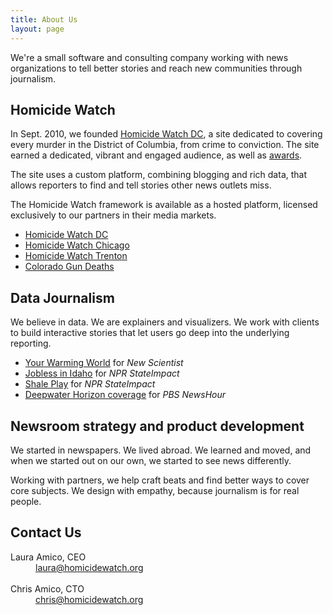 ```yaml
---
title: About Us
layout: page
---
```


We're a small software and consulting company working with news organizations to tell better stories and reach new communities through journalism.


Homicide Watch
--------------

In Sept. 2010, we founded [Homicide Watch DC](http://homicidewatch.org), a site dedicated to covering every murder in the District of Columbia, from crime to conviction. The site earned a dedicated, vibrant and engaged audience, as well as [awards](http://newsroom.journalists.org/2012/09/22/an-evening-for-celebrating-innovation/).

The site uses a custom platform, combining blogging and rich data, that allows reporters to find and tell stories other news outlets miss.

The Homicide Watch framework is available as a hosted platform, licensed exclusively to our partners in their media markets.

 - [Homicide Watch DC](http://homicidewatch.org)
 - [Homicide Watch Chicago](http://homicides.suntimes.com)
 - [Homicide Watch Trenton](http://trenton.homicidewatch.org)
 - [Colorado Gun Deaths](http://coloradogundeaths.com)


Data Journalism
---------------

We believe in data. We are explainers and visualizers. We work with clients to build interactive stories that let users go deep into the underlying reporting.

 - [Your Warming World](http://warmingworld.newscientistapps.com/) for *New Scientist*
 - [Jobless in Idaho](http://stateimpact.npr.org/maps/idaho/unemployment/#2012/February/Ada) for *NPR StateImpact*
 - [Shale Play](http://stateimpact.npr.org/pennsylvania/drilling/) for *NPR StateImpact*
 - [Deepwater Horizon coverage](http://www.pbs.org/newshour/rundown/horizon-oil-spill.html) for *PBS NewsHour*

Newsroom strategy and product development
-----------------------------------------

We started in newspapers. We lived abroad. We learned and moved, and when we started out on our own, we started to see news differently.

Working with partners, we help craft beats and find better ways to cover core subjects. We design with empathy, because journalism is for real people.


Contact Us
----------

<dl>
	<dt>Laura Amico, CEO</dt>
	<dd><a href="mailto:laura@homicidewatch.org">laura@homicidewatch.org</a></dd>
	<br>
	<dt>Chris Amico, CTO</dt>
	<dd><a href="mailto:chris@homicidewatch.org">chris@homicidewatch.org</a></dd>
</dl>

